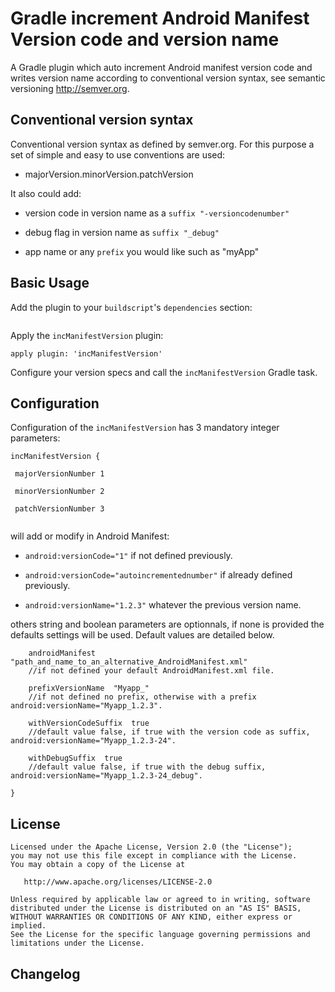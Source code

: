 # Gradle increment Android Manifest Version code and version name

A Gradle plugin which auto increment Android manifest version code and writes version name according to conventional version syntax, see semantic versioning http://semver.org.

## Conventional version syntax

Conventional version syntax as defined by semver.org.
For this purpose a set of simple and easy to use conventions are used:

- majorVersion.minorVersion.patchVersion

It also could add:

- version code in version name as a `suffix "-versioncodenumber"` 

- debug flag in version name as `suffix "_debug"`

- app name or any `prefix` you would like such as "myApp"

## Basic Usage

Add the plugin to your `buildscript`'s `dependencies` section:


```classpath 'com.github.gilleslebrun:git-gradleplugin:0.0.1'
```

Apply the `incManifestVersion` plugin:

```
apply plugin: 'incManifestVersion'
```

Configure your version specs and call the `incManifestVersion` Gradle task.

## Configuration

Configuration of the `incManifestVersion` has 3 mandatory integer parameters:

```
incManifestVersion {
 
 majorVersionNumber 1  
 
 minorVersionNumber 2
 
 patchVersionNumber 3
  

```
 will add or modify in Android Manifest: 
 
 
 - `android:versionCode="1"` if not defined previously.
 
 - `android:versionCode="autoincrementednumber"` if already defined previously.

 - `android:versionName="1.2.3"` whatever the previous version name.	  
  
 others string and boolean parameters are optionnals, if none is provided the defaults settings will be used. Default values are detailed below.

``` 
    androidManifest  "path_and_name_to_an_alternative_AndroidManifest.xml"
    //if not defined your default AndroidManifest.xml file.
 
 	prefixVersionName  "Myapp_"
    //if not defined no prefix, otherwise with a prefix android:versionName="Myapp_1.2.3".

    withVersionCodeSuffix  true
    //default value false, if true with the version code as suffix, android:versionName="Myapp_1.2.3-24".
    
    withDebugSuffix  true
    //default value false, if true with the debug suffix, android:versionName="Myapp_1.2.3-24_debug".
    
} 
```



## License

    Licensed under the Apache License, Version 2.0 (the "License");
    you may not use this file except in compliance with the License.
    You may obtain a copy of the License at

       http://www.apache.org/licenses/LICENSE-2.0

    Unless required by applicable law or agreed to in writing, software
    distributed under the License is distributed on an "AS IS" BASIS,
    WITHOUT WARRANTIES OR CONDITIONS OF ANY KIND, either express or implied.
    See the License for the specific language governing permissions and
    limitations under the License.

## Changelog
